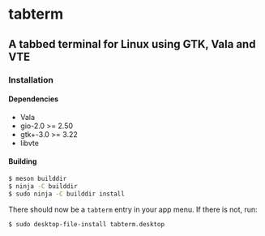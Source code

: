 # tabterm
## A tabbed terminal for Linux using GTK, Vala and VTE
### Installation
#### Dependencies
- Vala
- gio-2.0 >= 2.50
- gtk+-3.0 >= 3.22
- libvte
#### Building
```sh
$ meson builddir
$ ninja -C builddir
$ sudo ninja -C builddir install
```
There should now be a `tabterm` entry in your app menu. If there is not, run:
```sh
$ sudo desktop-file-install tabterm.desktop
```
